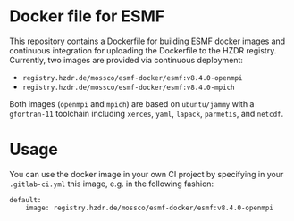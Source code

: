 <!--
# SPDX-FileCopyrightText: 2022-2023 Helmholtz-Zentrum hereon
# SPDX-License-Identifier: CC0-1.0
# SPDX-FileContributor Carsten Lemmen <carsten.lemmen@hereon.de
-->

# Docker file for ESMF

This repository contains a Dockerfile for building ESMF docker images and continuous 
integration for uploading the Dockerfile to the HZDR registry.  Currently, two images 
are provided via continuous deployment:

- `registry.hzdr.de/mossco/esmf-docker/esmf:v8.4.0-openmpi`
- `registry.hzdr.de/mossco/esmf-docker/esmf:v8.4.0-mpich`

Both images (`openmpi` and `mpich`) are based on `ubuntu/jammy` with a `gfortran-11`
toolchain including `xerces`, `yaml`, `lapack`, `parmetis`, and `netcdf`.

# Usage

You can use the docker image in your own CI project by specifying in your 
`.gitlab-ci.yml` this image, e.g. in the following fashion:

```
default:
    image: registry.hzdr.de/mossco/esmf-docker/esmf:v8.4.0-openmpi
```
